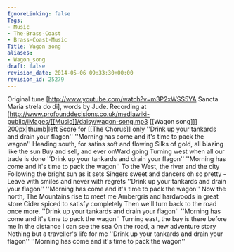 ```yaml
---
IgnoreLinking: false
Tags:
- Music
- The-Brass-Coast
- Brass-Coast-Music
Title: Wagon song
aliases:
- Wagon_song
draft: false
revision_date: 2014-05-06 09:33:30+00:00
revision_id: 25279
---
```


Original tune [http://www.youtube.com/watch?v=m3P2xWSS5YA Sancta Maria strela do di], words by Jude. Recording at [http://www.profounddecisions.co.uk/mediawiki-public/iMages/[[Music]]/daisy/wagon-song.mp3 [[Wagon song]]]
200px|thumb|left Score for [[The Chorus]] only
''Drink up your tankards and drain your flagon''
''Morning has come and it's time to pack the wagon''
Heading south, for satins soft and flowing
Silks of gold, all blazing like the sun
Buy and sell, and ever onWard going
Turning west when all our trade is done
''Drink up your tankards and drain your flagon''
''Morning has come and it's time to pack the wagon''
To the West, the river and the city
Following the bright sun as it sets
Singers sweet and dancers oh so pretty -
Leave with smiles and never with regrets 
''Drink up your tankards and drain your flagon''
''Morning has come and it's time to pack the wagon''
Now the north, The Mountains rise to meet me
Ambergris and hardwoods in great store
Cider spiced to satisfy completely
Then we'll turn back to the road once more.
''Drink up your tankards and drain your flagon''
''Morning has come and it's time to pack the wagon''
Turning east, the bay is there before me
In the distance I can see the sea
On the road, a new adventure story
Nothing but a traveller's life for me
''Drink up your tankards and drain your flagon''
''Morning has come and it's time to pack the wagon''